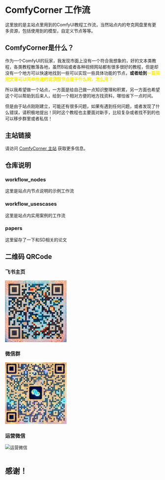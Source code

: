 # ComfyCorner 工作流

这里放的是主站点里用到的ComfyUI教程工作流，当然站点内的夸克网盘里有更多资源，包括使用到的模型，自定义节点等等。

## ComfyCorner是什么？
作为一个ComfyUI的玩家，我发现市面上没有一个符合我想象的，好的文本类教程，各类教程散落各地，虽然B站或者各种视频网站都有很多很好的教程，但是却没有一个地方可以快速地找到一些可以实现一些具体功能的节点，**或者给到<span style="color:#fff000">一篇简短文章可以简单快速的说清楚节点是干什么的，怎么用？**</span>

所以我希望做一个站点，一方面是给自己做一点知识整理和积累，另一方面也希望这个可以帮助到后来人，给到一个相对方便的地方找资料，哪怕省下一点时间。

但是由于站点刚刚建立，可能还有很多问题，如果有遇到任何问题，或者发现了什么错误，请积极地提出！同时这个教程也主要面对新手，比较复杂或者找不到的也可以移步群里或者私信！


## 主站链接

请访问 [ComfyCorner 主站](https://d953q0ce0z.feishu.cn/wiki/SRAGwCDvOinDIQk8sePcf4b5npK) 获取更多信息。


## 仓库说明
### workflow_nodes
这里是站点内节点说明的示例工作流

### workflow_usescases
这里是站点内实用案例的工作流

### papers
这里留存了一下和SD相关的论文


## 二维码 QRCode

### 飞书主页
<img src="images/飞书主页.png" alt="飞书主页" width="200"/>

### 微信群
<img src="images/微信群1-17.png" alt="微信群" width="200"/>

### 运营微信
<img src="images/运营微信.png" alt="运营微信" width="200"/>



<br/><br/>
<span style="font-size: 24px; font-weight: bold;">
感谢！
</span>